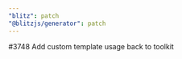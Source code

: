 ```yaml
---
"blitz": patch
"@blitzjs/generator": patch
---
```


#3748 Add custom template usage back to toolkit
